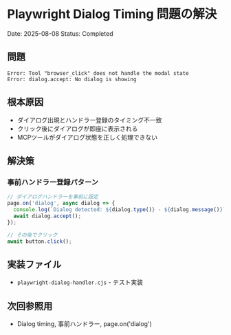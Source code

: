 # Playwright Dialog Timing 問題の解決
Date: 2025-08-08
Status: Completed

## 問題
```
Error: Tool "browser_click" does not handle the modal state
Error: dialog.accept: No dialog is showing
```

## 根本原因
- ダイアログ出現とハンドラー登録のタイミング不一致
- クリック後にダイアログが即座に表示される
- MCPツールがダイアログ状態を正しく処理できない

## 解決策
### 事前ハンドラー登録パターン
```javascript
// ダイアログハンドラーを事前に設定
page.on('dialog', async dialog => {
  console.log(`Dialog detected: ${dialog.type()} - ${dialog.message()}`);
  await dialog.accept();
});

// その後でクリック
await button.click();
```

## 実装ファイル
- `playwright-dialog-handler.cjs` - テスト実装

## 次回参照用
- Dialog timing, 事前ハンドラー, page.on('dialog')